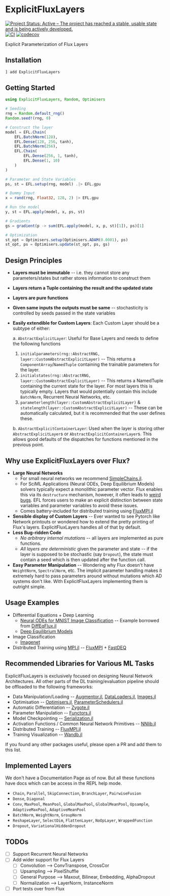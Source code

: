# ExplicitFluxLayers

[![Project Status: Active – The project has reached a stable, usable state and is being actively developed.](https://www.repostatus.org/badges/latest/active.svg)](https://www.repostatus.org/#active)
[![CI](https://github.com/avik-pal/ExplicitFluxLayers.jl/actions/workflows/CI.yml/badge.svg)](https://github.com/avik-pal/ExplicitFluxLayers.jl/actions/workflows/CI.yml)
[![codecov](https://codecov.io/gh/avik-pal/ExplicitFluxLayers.jl/branch/main/graph/badge.svg?token=IMqBM1e3hz)](https://codecov.io/gh/avik-pal/ExplicitFluxLayers.jl)


Explicit Parameterization of Flux Layers

## Installation

```julia
] add ExplicitFluxLayers
```

## Getting Started

```julia
using ExplicitFluxLayers, Random, Optimisers

# Seeding
rng = Random.default_rng()
Random.seed!(rng, 0)

# Construct the layer
model = EFL.Chain(
    EFL.BatchNorm(128),
    EFL.Dense(128, 256, tanh),
    EFL.BatchNorm(256),
    EFL.Chain(
        EFL.Dense(256, 1, tanh),
        EFL.Dense(1, 10)
    )
)

# Parameter and State Variables
ps, st = EFL.setup(rng, model) .|> EFL.gpu

# Dummy Input
x = rand(rng, Float32, 128, 2) |> EFL.gpu

# Run the model
y, st = EFL.apply(model, x, ps, st)

# Gradients
gs = gradient(p -> sum(EFL.apply(model, x, p, st)[1]), ps)[1]

# Optimization
st_opt = Optimisers.setup(Optimisers.ADAM(0.0001), ps)
st_opt, ps = Optimisers.update(st_opt, ps, gs)
```

## Design Principles

* **Layers must be immutable** -- i.e. they cannot store any parameters/states but rather stores information to construct them
* **Layers return a Tuple containing the result and the updated state**
* **Layers are pure functions**
* **Given same inputs the outputs must be same** -- stochasticity is controlled by seeds passed in the state variables
* **Easily extendible for Custom Layers**: Each Custom Layer should be a subtype of either:

  a. `AbstractExplicitLayer`: Useful for Base Layers and needs to define the following functions
    1. `initialparameters(rng::AbstractRNG, layer::CustomAbstractExplicitLayer)` -- This returns a `ComponentArray`/`NamedTuple` containing the trainable parameters for the layer.
    2. `initialstates(rng::AbstractRNG, layer::CustomAbstractExplicitLayer)` -- This returns a NamedTuple containing the current state for the layer. For most layers this is typically empty. Layers that would potentially contain this include `BatchNorm`, Recurrent Neural Networks, etc.
    3. `parameterlength(layer::CustomAbstractExplicitLayer)` & `statelength(layer::CustomAbstractExplicitLayer)` -- These can be automatically calculated, but it is recommended that the user defines these.

  b. `AbstractExplicitContainerLayer`: Used when the layer is storing other `AbstractExplicitLayer`s or `AbstractExplicitContainerLayer`s. This allows good defaults of the dispatches for functions mentioned in the previous point.

## Why use ExplicitFluxLayers over Flux?

* **Large Neural Networks**
  * For small neural networks we recommend [SimpleChains.jl](https://github.com/PumasAI/SimpleChains.jl).
  * For SciML Applications (Neural ODEs, Deep Equilibrium Models) solvers typically expect a monolithic parameter vector. Flux enables this via its `destructure` mechanism, however, it often leads to [weird bugs](https://github.com/FluxML/Flux.jl/issues?q=is%3Aissue+destructure). EFL forces users to make an explicit distinction between state variables and parameter variables to avoid these issues.
  * Comes battery-included for distributed training using [FluxMPI.jl](https://github.com/avik-pal/FluxMPI.jl)
* **Sensible display of Custom Layers** -- Ever wanted to see Pytorch like Network printouts or wondered how to extend the pretty printing of Flux's layers. ExplicitFluxLayers handles all of that by default.
* **Less Bug-ridden Code**
  * *No arbitrary internal mutations* -- all layers are implemented as pure functions.
  * *All layers are deterministic* given the parameter and state -- if the layer is supposed to be stochastic (say `Dropout`), the state must contain a seed which is then updated after the function call.
* **Easy Parameter Manipulation** -- Wondering why Flux doesn't have `WeightNorm`, `SpectralNorm`, etc. The implicit parameter handling makes it extremely hard to pass parameters around without mutations which AD systems don't like. With ExplicitFluxLayers implementing them is outright simple.

## Usage Examples

* Differential Equations + Deep Learning
  * [Neural ODEs for MNIST Image Classification](examples/NeuralODE/) -- Example borrowed from [DiffEqFlux.jl](https://diffeqflux.sciml.ai/dev/examples/mnist_neural_ode/)
  * [Deep Equilibrium Models](https://github.com/SciML/FastDEQ.jl)
* Image Classification
  * [Imagenet](examples/Imagenet/main.jl)
* Distributed Training using [MPI.jl](https://github.com) -- [FluxMPI](https://github.com/avik-pal/FluxMPI.jl) + [FastDEQ](https://github.com/SciML/FastDEQ.jl/examples)

## Recommended Libraries for Various ML Tasks

ExplicitFluxLayers is exclusively focused on designing Neural Network Architectures. All other parts of the DL training/evaluation pipeline should be offloaded to the following frameworks:

* Data Manipulation/Loading -- [Augmentor.jl](https://evizero.github.io/Augmentor.jl/stable/), [DataLoaders.jl](https://lorenzoh.github.io/DataLoaders.jl/docs/dev/), [Images.jl](https://juliaimages.org/stable/)
* Optimisation -- [Optimisers.jl](https://github.com/FluxML/Optimisers.jl), [ParameterSchedulers.jl](https://darsnack.github.io/ParameterSchedulers.jl/dev/README.html)
* Automatic Differentiation -- [Zygote.jl](https://github.com/FluxML/Zygote.jl)
* Parameter Manipulation -- [Functors.jl](https://fluxml.ai/Functors.jl/stable/)
* Model Checkpointing -- [Serialization.jl](https://docs.julialang.org/en/v1/stdlib/Serialization/)
* Activation Functions / Common Neural Network Primitives -- [NNlib.jl](https://fluxml.ai/Flux.jl/stable/models/nnlib/)
* Distributed Training -- [FluxMPI.jl](https://github.com/avik-pal/FluxMPI.jl)
* Training Visualization -- [Wandb.jl](https://github.com/avik-pal/Wandb.jl)

If you found any other packages useful, please open a PR and add them to this list.

## Implemented Layers

We don't have a Documentation Page as of now. But all these functions have docs which can be access in the REPL help mode.

* `Chain`, `Parallel`, `SkipConnection`, `BranchLayer`, `PairwiseFusion`
* `Dense`, `Diagonal`
* `Conv`, `MaxPool`, `MeanPool`, `GlobalMaxPool`, `GlobalMeanPool`, `Upsample`, `AdaptiveMaxPool`, `AdaptiveMeanPool`
* `BatchNorm`, `WeightNorm`, `GroupNorm`
* `ReshapeLayer`, `SelectDim`, `FlattenLayer`, `NoOpLayer`, `WrappedFunction`
* `Dropout`, `VariationalHiddenDropout`


## TODOs

- [ ] Support Recurrent Neural Networks
- [ ] Add wider support for Flux Layers
  - [ ] Convolution --> ConvTranspose, CrossCor
  - [ ] Upsampling --> PixelShuffle
  - [ ] General Purpose --> Maxout, Bilinear, Embedding, AlphaDropout
  - [ ] Normalization --> LayerNorm, InstanceNorm
- [ ] Port tests over from Flux
